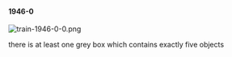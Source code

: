 #### 1946-0
![train-1946-0-0.png](https://github.com/lil-lab/nlvr/raw/master/nlvr/train/images/27/train-1946-0-0.png "train-1946-0-0.png")

there is at least one grey box which contains exactly five objects